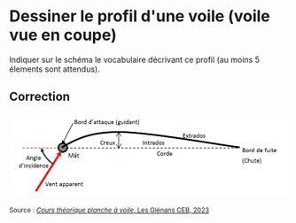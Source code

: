 ﻿# Dessiner le profil d'une voile (voile vue en coupe)
Indiquer sur le schéma le vocabulaire décrivant ce profil (au moins 5 élements sont attendus).

## Correction
![image_correction](images/profile_voile.png)

<small>Source : [*Cours théorique planche à voile*, Les Glénans CEB, 2023](https://encadrementbenevole.glenans.asso.fr/wp-content/uploads/2023/07/Cours-theorique-PAV-Version-1.pdf) </small>